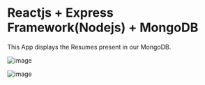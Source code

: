 # Reactjs + Express Framework(Nodejs) + MongoDB

This App displays the Resumes present in our MongoDB.

![image](https://user-images.githubusercontent.com/43611717/121659788-42240b00-ca68-11eb-812d-6224ad33aa15.png)

![image](https://user-images.githubusercontent.com/43611717/121659853-536d1780-ca68-11eb-8d41-8211b10288b9.png)
